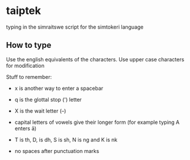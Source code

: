 # taiptek
typing in the simraitswe script for the simtokeri language

## How to type
Use the english equivalents of the characters. Use upper case characters for modification

Stuff to remember:

- x is another way to enter a spacebar

- q is the glottal stop (') letter

- X is the wait letter (–)

- capital letters of vowels give their longer form (for example typing A enters ā)

- T is th, D, is dh, S is sh, N is ng and K is nk

- no spaces after punctuation marks
